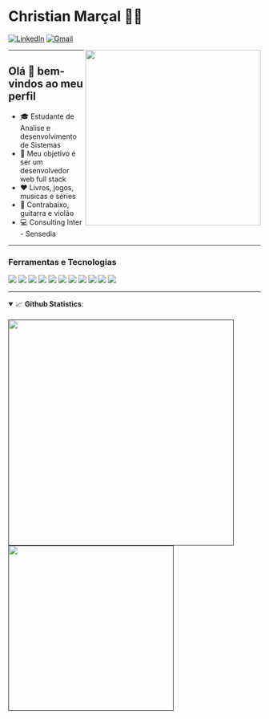 # Christian Marçal 👨‍💻

[![LinkedIn](https://img.shields.io/badge/LinkedIn-0077B5?style=for-the-badge&logo=linkedin&logoColor=white)](https://www.linkedin.com/in/christiansousaa/) [![Gmail](https://img.shields.io/badge/Gmail-D14836?style=for-the-badge&logo=gmail&logoColor=white)](mailto:christian.msousaa@gmail.com?subject=Subject&amp;body=Message)

<img align="right" src="https://i.imgur.com/x1mhNZ8.gif" width="350px;"/>

----

<h2> Olá 👋 bem-vindos ao meu perfil </h2>

- 🎓 Estudante de Analise e desenvolvimento de Sistemas
- 🎯 Meu objetivo é ser um desenvolvedor web full stack
- ❤️ Livros, jogos, musicas e séries
- 🎸 Contrabaixo, guitarra e violão
- 💻 Consulting Inter - Sensedia

----
### Ferramentas e Tecnologias

<p float="left">

  <img src="https://img.shields.io/badge/spring-53B400?style=for-the-badge&logo=spring&logoColor=white" />
  
  <img src="https://img.shields.io/badge/React-20232A?style=for-the-badge&logo=react&logoColor=61DAFB" />
  
  <img src="https://img.shields.io/badge/Node.js-43853D?style=for-the-badge&logo=node.js&logoColor=white" />
  
  <img src="https://img.shields.io/badge/Express.js-404D59?style=for-the-badge" />
  
  <img src="https://img.shields.io/badge/Java-323330?style=for-the-badge&logo=java&logoColor=FFFF" />
  
  <img src="https://img.shields.io/badge/JavaScript-323330?style=for-the-badge&logo=javascript&logoColor=F7DF1E" />
  
  <img src="https://img.shields.io/badge/MongoDB-4EA94B?style=for-the-badge&logo=mongodb&logoColor=white" />
  
  <img src="https://img.shields.io/badge/Insomnia-5849BE?style=for-the-badge&logo=insomnia&logoColor=white" />
  
  <img src="https://img.shields.io/badge/Postgres-336791?style=for-the-badge&logo=postgresql&logoColor=white" />
  
  <img src="https://img.shields.io/badge/MySQL-0078D6?style=for-the-badge&logo=mysql&logoColor=white" />
  
  <img src="https://img.shields.io/badge/Postman-f56933?style=for-the-badge&logo=postman&logoColor=white" />

  
</p>

----

<details open>
  <summary>📈 <b>Github Statistics</b>:</summary>
  
  <br>
        
  <div align="left"> 
     <a href="">
      <img width="450px" align="left" src="https://github-readme-stats.vercel.app/api?username=Christianmsousa&show_icons=true&include_all_commits=true&count_private=true&&hide=issues&theme=tokyonight"/>
    </a>
    <a href="">
      <img width="330px" align="left" src="https://github-readme-stats.vercel.app/api/top-langs/?username=Christianmsousa&layout=compact&theme=tokyonight">
    </a>  
</div
<br/>
</details>
